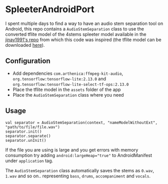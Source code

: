 # SpleeterAndroidPort
I spent multiple days to find a way to have an audio stem separation tool on Android, this repo contains a `AudioStemSeparation` class to use the converted tflite model of the 4stems spleeter model available in the [jinay1991's repo](https://github.com/jinay1991/spleeter) from which this code was inspired (the tflite model can be downloaded [here](https://github.com/jinay1991/spleeter/releases/)).

## Configuration
-  Add dependencies `com.arthenica:ffmpeg-kit-audio`, `org.tensorflow:tensorflow-lite:2.13.0` and `org.tensorflow:tensorflow-lite-select-tf-ops:2.13.0`
-  Place the tflite model in the `assets` folder of the app
-  Place the `AudioStemSeparation` class where you need

## Usage
```
val separator = AudioStemSeparation(context, "nameModelWithoutExt", "path/to/file/file.wav")
separator.init()
separator.separate()
separator.unInit()
```
If the file you are using is large and you get errors with memory consumption try adding `android:largeHeap="true"` to AndroidManifest under `application` tag.

The `AudioStemSeparation` class automatically saves the stems as `0.wav`, `1.wav` and so on.. representing `bass`, `drums`, `accompaniment` and `vocals`.

